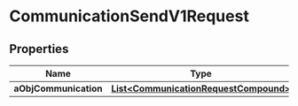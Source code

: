 

# CommunicationSendV1Request

## Properties

Name | Type | Description | Notes
------------ | ------------- | ------------- | -------------
**aObjCommunication** | [**List&lt;CommunicationRequestCompound&gt;**](CommunicationRequestCompound.md) |  | 




